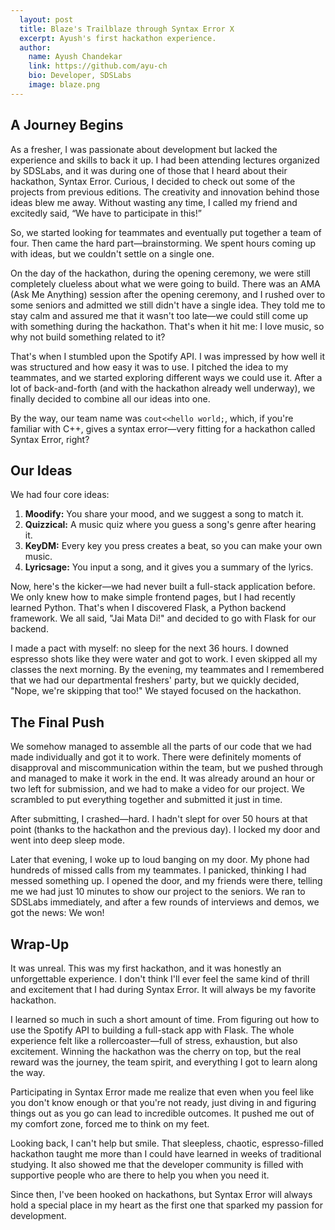 ```yaml
---
  layout: post
  title: Blaze's Trailblaze through Syntax Error X
  excerpt: Ayush's first hackathon experience.
  author:
    name: Ayush Chandekar
    link: https://github.com/ayu-ch
    bio: Developer, SDSLabs
    image: blaze.png
---
```


## A Journey Begins

As a fresher, I was passionate about development but lacked the experience and skills to back it up. I had been attending lectures organized by SDSLabs, and it was during one of those that I heard about their hackathon, Syntax Error. Curious, I decided to check out some of the projects from previous editions. The creativity and innovation behind those ideas blew me away. Without wasting any time, I called my friend and excitedly said, “We have to participate in this!”

So, we started looking for teammates and eventually put together a team of four. Then came the hard part—brainstorming. We spent hours coming up with ideas, but we couldn't settle on a single one.

On the day of the hackathon, during the opening ceremony, we were still completely clueless about what we were going to build. There was an AMA (Ask Me Anything) session after the opening ceremony, and I rushed over to some seniors and admitted we still didn't have a single idea. They told me to stay calm and assured me that it wasn't too late—we could still come up with something during the hackathon. That's when it hit me: I love music, so why not build something related to it?

That's when I stumbled upon the Spotify API. I was impressed by how well it was structured and how easy it was to use. I pitched the idea to my teammates, and we started exploring different ways we could use it. After a lot of back-and-forth (and with the hackathon already well underway), we finally decided to combine all our ideas into one.

By the way, our team name was `cout<<hello world;`, which, if you're familiar with C++, gives a syntax error—very fitting for a hackathon called Syntax Error, right?

## Our Ideas

We had four core ideas:

1. **Moodify:** You share your mood, and we suggest a song to match it.
2. **Quizzical:** A music quiz where you guess a song's genre after hearing it.
3. **KeyDM:** Every key you press creates a beat, so you can make your own music.
4. **Lyricsage:** You input a song, and it gives you a summary of the lyrics.

Now, here's the kicker—we had never built a full-stack application before. We only knew how to make simple frontend pages, but I had recently learned Python. That's when I discovered Flask, a Python backend framework. We all said, "Jai Mata Di!" and decided to go with Flask for our backend.

I made a pact with myself: no sleep for the next 36 hours. I downed espresso shots like they were water and got to work. I even skipped all my classes the next morning. By the evening, my teammates and I remembered that we had our departmental freshers' party, but we quickly decided, "Nope, we're skipping that too!" We stayed focused on the hackathon.

## The Final Push

We somehow managed to assemble all the parts of our code that we had made individually and got it to work. There were definitely moments of disapproval and miscommunication within the team, but we pushed through and managed to make it work in the end. It was already around an hour or two left for submission, and we had to make a video for our project. We scrambled to put everything together and submitted it just in time.

After submitting, I crashed—hard. I hadn't slept for over 50 hours at that point (thanks to the hackathon and the previous day). I locked my door and went into deep sleep mode.

Later that evening, I woke up to loud banging on my door. My phone had hundreds of missed calls from my teammates. I panicked, thinking I had messed something up. I opened the door, and my friends were there, telling me we had just 10 minutes to show our project to the seniors. We ran to SDSLabs immediately, and after a few rounds of interviews and demos, we got the news: We won!

## Wrap-Up

It was unreal. This was my first hackathon, and it was honestly an unforgettable experience. I don't think I'll ever feel the same kind of thrill and excitement that I had during Syntax Error. It will always be my favorite hackathon.

I learned so much in such a short amount of time. From figuring out how to use the Spotify API to building a full-stack app with Flask. The whole experience felt like a rollercoaster—full of stress, exhaustion, but also excitement. Winning the hackathon was the cherry on top, but the real reward was the journey, the team spirit, and everything I got to learn along the way.

Participating in Syntax Error made me realize that even when you feel like you don't know enough or that you're not ready, just diving in and figuring things out as you go can lead to incredible outcomes. It pushed me out of my comfort zone, forced me to think on my feet.

Looking back, I can't help but smile. That sleepless, chaotic, espresso-filled hackathon taught me more than I could have learned in weeks of traditional studying. It also showed me that the developer community is filled with supportive people who are there to help you when you need it.

Since then, I've been hooked on hackathons, but Syntax Error will always hold a special place in my heart as the first one that sparked my passion for development.